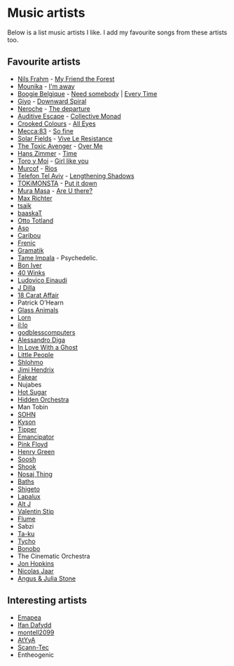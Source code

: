 # Music artists
Below is a list music artists I like. I add my favourite songs from these artists too.

## Favourite artists
- [Nils Frahm](https://soundcloud.com/nils_frahm) - [My Friend the Forest](https://www.youtube.com/watch?v=d99p-SPn5Tc)
- [Mounika](https://soundcloud.com/mounika-beat) - [I'm away](https://www.youtube.com/watch?v=Yn9L1wBEDRg)
- [Boogie Belgique](https://soundcloud.com/boogiebelgique) - [Need somebody](https://www.youtube.com/watch?v=9jKfexL3TNc) | [Every Time](https://www.youtube.com/watch?v=-svrq8P3RYo&feature=youtu.be)
- [Giyo](https://soundcloud.com/gi-yo) - [Downward Spiral](https://www.youtube.com/watch?v=M6beaMfKmjw)
- [Neroche](https://soundcloud.com/nerocheproductions) - [The departure](https://www.youtube.com/watch?v=B2DrqS6Rxhw)
- [Auditive Escape](https://auditiveescape.bandcamp.com) - [Collective Monad](https://www.youtube.com/watch?v=U1mcD-IfAas)
- [Crooked Colours](https://soundcloud.com/crookedcolours) - [All Eyes](https://www.youtube.com/watch?v=5ne08M5fr30)
- [Mecca:83](https://soundcloud.com/solar-sound-system) - [So fine](https://www.youtube.com/watch?v=2dlVqNTGad0)
- [Solar Fields](https://soundcloud.com/solarfields) - [Vive Le Resistance](https://www.youtube.com/watch?v=J-9CUuPA4FU)
- [The Toxic Avenger](https://soundcloud.com/thetoxicavenger) - [Over Me](https://www.youtube.com/watch?v=5fx1-SbkWtY)
- [Hans Zimmer](https://soundcloud.com/hanszimmer) - [Time](https://www.youtube.com/watch?v=RxabLA7UQ9k)
- [Toro y Moi](https://soundcloud.com/toroymoi) - [Girl like you](https://www.youtube.com/watch?v=Fg7r4kQUbPw)
- [Murcof](https://murcofmusic.bandcamp.com) - [Rios](https://www.youtube.com/watch?v=66-6kvJUiVw)
- [Telefon Tel Aviv](https://soundcloud.com/telefon-tel-aviv) - [Lengthening Shadows](https://www.youtube.com/watch?v=PomcdVPfNFY)
- [TOKiMONSTA](https://soundcloud.com/tokimonsta) - [Put it down](https://www.youtube.com/watch?v=7_7Yi7cCHx4)
- [Mura Masa](https://soundcloud.com/muramasamusic) - [Are U there?](https://www.youtube.com/watch?v=NJ4pslRSG0c)
- [Max Richter](https://soundcloud.com/max-richter)
- [tsaik](https://soundcloud.com/tsaik)
- [baaskaT](https://soundcloud.com/baaskat-beats)
- [Otto Totland](https://soundcloud.com/sonic-pieces/otto-a-totland-seveen)
- [Aso](https://soundcloud.com/aricogle)
- [Caribou](https://soundcloud.com/caribouband)
- [Frenic](https://soundcloud.com/frenic)
- [Gramatik](https://soundcloud.com/gramatik)
- [Tame Impala](https://soundcloud.com/tame-impala) - Psychedelic.
- [Bon Iver](https://soundcloud.com/boniver)
- [40 Winks](https://soundcloud.com/40winks)
- [Ludovico Einaudi](https://soundcloud.com/ludovicoeinaudi)
- [J Dilla](https://soundcloud.com/jdilla)
- [18 Carat Affair](https://soundcloud.com/18carataffair)
- Patrick O’Hearn
- [Glass Animals](https://soundcloud.com/glassanimals)
- [Lorn](https://soundcloud.com/lorn)
- [il:lo](https://soundcloud.com/il-lomusic)
- [godblesscomputers](https://soundcloud.com/godblesscomputers)
- [Alessandro Diga](https://soundcloud.com/alessandro-diga)
- [In Love With a Ghost](https://soundcloud.com/in-love-with-a-ghost)
- [Little People](https://soundcloud.com/littlepeoplemusic)
- [Shlohmo](https://soundcloud.com/shlohmo)
- [Jimi Hendrix](https://soundcloud.com/jimihendrix)
- [Fakear](https://soundcloud.com/fakear)
- Nujabes
- [Hot Sugar](https://soundcloud.com/hotsugar)
- [Hidden Orchestra](https://soundcloud.com/hiddenorchestra)
- Man Tobin
- [SOHN](https://soundcloud.com/sohn)
- [Kyson](https://soundcloud.com/kyson)
- [Tipper](https://soundcloud.com/tippermusic)
- [Emancipator](https://soundcloud.com/emancipator)
- [Pink Floyd](https://soundcloud.com/officialpinkfloyd)
- [Henry Green](https://soundcloud.com/henrygreenmusic)
- [Soosh](https://soundcloud.com/soosh)
- [Shook](https://soundcloud.com/shookshookshook)
- [Nosaj Thing](https://soundcloud.com/nosajthing)
- [Baths](https://soundcloud.com/bathsmusic)
- [Shigeto](https://soundcloud.com/shigeto)
- [Lapalux](https://soundcloud.com/lapalux)
- [Alt J](https://soundcloud.com/alt-j)
- [Valentin Stip](https://soundcloud.com/valentinstip)
- [Flume](https://soundcloud.com/flume)
- Sabzi
- [Ta-ku](https://soundcloud.com/takugotbeats)
- [Tycho](https://soundcloud.com/tycho)
- [Bonobo](https://soundcloud.com/bonobo)
- The Cinematic Orchestra
- [Jon Hopkins](https://soundcloud.com/jonhopkins)
- [Nicolas Jaar](https://soundcloud.com/nicolas-jaar)
- [Angus & Julia Stone](https://soundcloud.com/angusandjuliastone)

## Interesting artists
- [Emapea](https://soundcloud.com/emapea)
- [Ifan Dafydd](https://soundcloud.com/ifandafydd)
- [montell2099](https://soundcloud.com/montell2099)
- [AtYyA](https://soundcloud.com/atyya)
- [Scann-Tec](https://soundcloud.com/scann-tec)
- Entheogenic